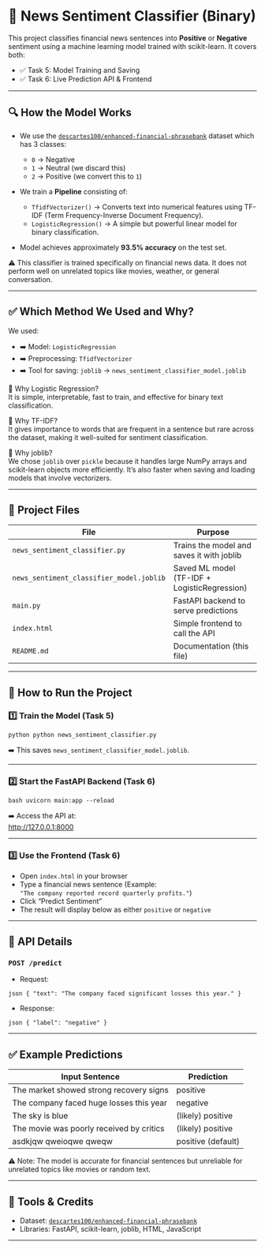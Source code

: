 # 📰 News Sentiment Classifier (Binary)

This project classifies financial news sentences into **Positive** or **Negative** sentiment using a machine learning model trained with scikit-learn. It covers both:

- ✅ Task 5: Model Training and Saving
- ✅ Task 6: Live Prediction API & Frontend

---

## 🔍 How the Model Works

- We use the [`descartes100/enhanced-financial-phrasebank`](https://huggingface.co/datasets/descartes100/enhanced-financial-phrasebank) dataset which has 3 classes:
  - `0` → Negative  
  - `1` → Neutral (we discard this)  
  - `2` → Positive (we convert this to `1`)

- We train a **Pipeline** consisting of:
  - `TfidfVectorizer()` → Converts text into numerical features using TF-IDF (Term Frequency-Inverse Document Frequency).
  - `LogisticRegression()` → A simple but powerful linear model for binary classification.

- Model achieves approximately **93.5% accuracy** on the test set.

⚠️ This classifier is trained specifically on financial news data. It does not perform well on unrelated topics like movies, weather, or general conversation.

---

## ✅ Which Method We Used and Why?

We used:

- ➡️ Model: `LogisticRegression`  
- ➡️ Preprocessing: `TfidfVectorizer`  
- ➡️ Tool for saving: `joblib` → `news_sentiment_classifier_model.joblib`

🔹 Why Logistic Regression?  
It is simple, interpretable, fast to train, and effective for binary text classification.

🔹 Why TF-IDF?  
It gives importance to words that are frequent in a sentence but rare across the dataset, making it well-suited for sentiment classification.

🔹 Why joblib?  
We chose `joblib` over `pickle` because it handles large NumPy arrays and scikit-learn objects more efficiently. It’s also faster when saving and loading models that involve vectorizers.

---

## 📁 Project Files

| File                                     | Purpose                                   |
|------------------------------------------|-------------------------------------------|
| `news_sentiment_classifier.py`           | Trains the model and saves it with joblib |
| `news_sentiment_classifier_model.joblib` | Saved ML model (TF-IDF + LogisticRegression) |
| `main.py`                                | FastAPI backend to serve predictions      |
| `index.html`                             | Simple frontend to call the API           |
| `README.md`                              | Documentation (this file)                 |

---

## 🚀 How to Run the Project

### 1️⃣ Train the Model (Task 5)

``python
python news_sentiment_classifier.py
``

➡️ This saves `news_sentiment_classifier_model.joblib`.

---

### 2️⃣ Start the FastAPI Backend (Task 6)

``bash
uvicorn main:app --reload
``

➡️ Access the API at:  
http://127.0.0.1:8000

---

### 3️⃣ Use the Frontend (Task 6)

- Open `index.html` in your browser
- Type a financial news sentence (Example:  
  `"The company reported record quarterly profits."`)
- Click “Predict Sentiment”
- The result will display below as either `positive` or `negative`

---

## 🔄 API Details

### `POST /predict`

- Request:

``json
{
  "text": "The company faced significant losses this year."
}
``

- Response:

``json
{
  "label": "negative"
}
``

---

## ✅ Example Predictions

| Input Sentence                                | Prediction |
|----------------------------------------------|------------|
| The market showed strong recovery signs      | positive   |
| The company faced huge losses this year      | negative   |
| The sky is blue                              | (likely) positive |
| The movie was poorly received by critics     | (likely) positive |
| asdkjqw qweioqwe qweqw                       | positive (default) |

⚠️ Note: The model is accurate for financial sentences but unreliable for unrelated topics like movies or random text.

---

## 🙌 Tools & Credits

- Dataset: [`descartes100/enhanced-financial-phrasebank`](https://huggingface.co/datasets/descartes100/enhanced-financial-phrasebank)
- Libraries: FastAPI, scikit-learn, joblib, HTML, JavaScript

---


